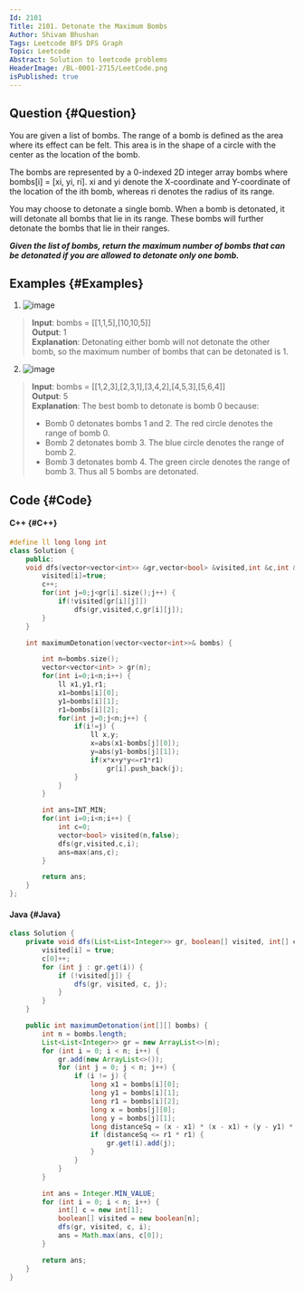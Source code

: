 ```yaml
---
Id: 2101
Title: 2101. Detonate the Maximum Bombs
Author: Shivam Bhushan
Tags: Leetcode BFS DFS Graph
Topic: Leetcode
Abstract: Solution to leetcode problems
HeaderImage: /BL-0001-2715/LeetCode.png
isPublished: true
---
```


## Question {#Question}

You are given a list of bombs. The range of a bomb is defined as the area where its effect can be felt. This area is in the shape of a circle with the center as the location of the bomb.

The bombs are represented by a 0-indexed 2D integer array bombs where bombs[i] = [xi, yi, ri]. xi and yi denote the X-coordinate and Y-coordinate of the location of the ith bomb, whereas ri denotes the radius of its range.

You may choose to detonate a single bomb. When a bomb is detonated, it will detonate all bombs that lie in its range. These bombs will further detonate the bombs that lie in their ranges.

***Given the list of bombs, return the maximum number of bombs that can be detonated if you are allowed to detonate only one bomb.***

## Examples {#Examples}
1. ![image](https://assets.leetcode.com/uploads/2021/11/06/desmos-eg-3.png)
>**Input**: bombs = [[1,1,5],[10,10,5]]\
**Output**: 1\
**Explanation**: Detonating either bomb will not detonate the other bomb, so the maximum number of bombs that can be detonated is 1.

2. ![image](https://assets.leetcode.com/uploads/2021/11/06/desmos-eg-2.png)
>**Input**: bombs = [[1,2,3],[2,3,1],[3,4,2],[4,5,3],[5,6,4]]\
**Output**: 5\
**Explanation**: 
The best bomb to detonate is bomb 0 because:
> - Bomb 0 detonates bombs 1 and 2. The red circle denotes the range of bomb 0.
> - Bomb 2 detonates bomb 3. The blue circle denotes the range of bomb 2.
> - Bomb 3 detonates bomb 4. The green circle denotes the range of bomb 3.
Thus all 5 bombs are detonated.

## Code {#Code}
#### C++ {#C++}
```c++
#define ll long long int
class Solution {
    public:
    void dfs(vector<vector<int>> &gr,vector<bool> &visited,int &c,int &i) {
        visited[i]=true;
        c++;
        for(int j=0;j<gr[i].size();j++) {
            if(!visited[gr[i][j]])
                dfs(gr,visited,c,gr[i][j]);   
        }
    }

    int maximumDetonation(vector<vector<int>>& bombs) {

        int n=bombs.size();
        vector<vector<int> > gr(n);
        for(int i=0;i<n;i++) {
            ll x1,y1,r1;
            x1=bombs[i][0];
            y1=bombs[i][1];
            r1=bombs[i][2];
            for(int j=0;j<n;j++) {
                if(i!=j) {
                    ll x,y;
                    x=abs(x1-bombs[j][0]);
                    y=abs(y1-bombs[j][1]);
                    if(x*x+y*y<=r1*r1)
                        gr[i].push_back(j);
                }
            }
        }

        int ans=INT_MIN;
        for(int i=0;i<n;i++) {
            int c=0;
            vector<bool> visited(n,false);
            dfs(gr,visited,c,i);
            ans=max(ans,c);
        }

        return ans;
    }
};
```

#### Java {#Java}

```java
class Solution {
    private void dfs(List<List<Integer>> gr, boolean[] visited, int[] c, int i) {
        visited[i] = true;
        c[0]++;
        for (int j : gr.get(i)) {
            if (!visited[j]) {
                dfs(gr, visited, c, j);
            }
        }
    }

    public int maximumDetonation(int[][] bombs) {
        int n = bombs.length;
        List<List<Integer>> gr = new ArrayList<>(n);
        for (int i = 0; i < n; i++) {
            gr.add(new ArrayList<>());
            for (int j = 0; j < n; j++) {
                if (i != j) {
                    long x1 = bombs[i][0];
                    long y1 = bombs[i][1];
                    long r1 = bombs[i][2];
                    long x = bombs[j][0];
                    long y = bombs[j][1];
                    long distanceSq = (x - x1) * (x - x1) + (y - y1) * (y - y1);
                    if (distanceSq <= r1 * r1) {
                        gr.get(i).add(j);
                    }
                }
            }
        }

        int ans = Integer.MIN_VALUE;
        for (int i = 0; i < n; i++) {
            int[] c = new int[1];
            boolean[] visited = new boolean[n];
            dfs(gr, visited, c, i);
            ans = Math.max(ans, c[0]);
        }

        return ans;
    }
}
```
